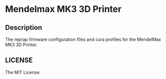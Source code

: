 # Mendelmax MK3 3D Printer

## Description
The reprap firmware configuration files and cura profiles for the MendelMax MK3 3D Printer.

## LICENSE
The MIT License.
